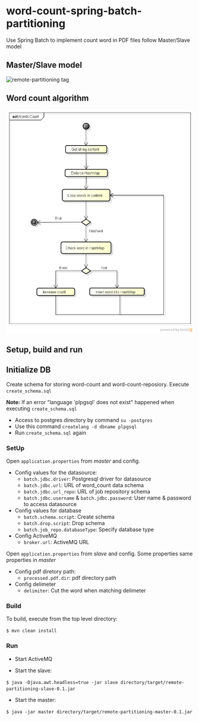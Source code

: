 # word-count-spring-batch-partitioning
Use Spring Batch to implement count word in PDF files follow Master/Slave model
## Master/Slave model
![remote-partitioning tag](http://docs.spring.io/spring-batch/reference/htmlsingle/images/remote-partitioning.png)
## Word count algorithm

![alt tag](WordsCount.png)

## Setup, build and run

## Initialize DB

Create schema for storing word-count and word-count-reposiory. Execute `create_schema.sql`

**Note:** If an error "language 'plpgsql' does not exist" happened when executing `create_schema.sql` 
  + Access to postgres directory by command `su -postgres`
  + Use this command `createlang -d dbname plpgsql`
  + Run `create_schema.sql` again

### SetUp

Open `application.properties` from *master* and config.

+ Config values for the datasource:
  + `batch.jdbc.driver`: Postgresql driver for datasource
  + `batch.jdbc.url`: URL of word_count data schema
  + `batch.jdbc.url_repo`: URL of job repository schema
  + `batch.jdbc.username` & `batch.jdbc.password`: User name & password to access datasource
+ Config values for database
  + `batch.schema.script`: Create schema
  + `batch.drop.script`: Drop schema
  + `batch.job_repo.databaseType`: Specify database type
+ Config ActiveMQ
  + `broker.url`: ActiveMQ URL

Open `application.properties` from *slave* and config.
Some properties same properties in *master*
+ Config pdf diretory path:
  + `processed.pdf.dir`: pdf directory path
+ Config delimeter
  + `delimiter`: Cut the word when matching delimeter

### Build

To build, execute from the top level directory:

`$ mvn clean install`

### Run

+ Start ActiveMQ

+ Start the slave:

`$ java -Djava.awt.headless=true -jar slave directory/target/remote-partitioning-slave-0.1.jar`

+ Start the master:

`$ java -jar master directory/target/remote-partitioning-master-0.1.jar`



